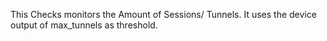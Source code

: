 This Checks monitors the Amount of Sessions/ Tunnels. It uses the device output of max_tunnels as threshold.
